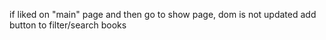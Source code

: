 if liked on "main" page and then go to show page, dom is not updated
add button to filter/search books